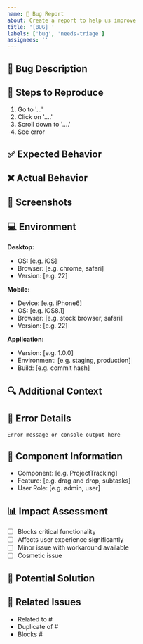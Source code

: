 ```yaml
---
name: 🐛 Bug Report
about: Create a report to help us improve
title: '[BUG] '
labels: ['bug', 'needs-triage']
assignees: ''
---
```


## 🐛 Bug Description

<!-- A clear and concise description of what the bug is -->

## 🔄 Steps to Reproduce

<!-- Steps to reproduce the behavior -->

1. Go to '...'
2. Click on '....'
3. Scroll down to '....'
4. See error

## ✅ Expected Behavior

<!-- A clear and concise description of what you expected to happen -->

## ❌ Actual Behavior

<!-- A clear and concise description of what actually happened -->

## 📸 Screenshots

<!-- If applicable, add screenshots to help explain your problem -->

## 💻 Environment

<!-- Please complete the following information -->

**Desktop:**
- OS: [e.g. iOS]
- Browser: [e.g. chrome, safari]
- Version: [e.g. 22]

**Mobile:**
- Device: [e.g. iPhone6]
- OS: [e.g. iOS8.1]
- Browser: [e.g. stock browser, safari]
- Version: [e.g. 22]

**Application:**
- Version: [e.g. 1.0.0]
- Environment: [e.g. staging, production]
- Build: [e.g. commit hash]

## 🔍 Additional Context

<!-- Add any other context about the problem here -->

## 🚨 Error Details

<!-- If applicable, add error messages or console logs -->

```
Error message or console output here
```

## 🔬 Component Information

<!-- If the bug is related to a specific component -->

- Component: [e.g. ProjectTracking]
- Feature: [e.g. drag and drop, subtasks]
- User Role: [e.g. admin, user]

## 📊 Impact Assessment

<!-- Help us understand the impact -->

- [ ] Blocks critical functionality
- [ ] Affects user experience significantly
- [ ] Minor issue with workaround available
- [ ] Cosmetic issue

## 🔧 Potential Solution

<!-- If you have ideas for how to fix this, please describe them -->

## 📝 Related Issues

<!-- Link to related issues if any -->

- Related to #
- Duplicate of #
- Blocks #